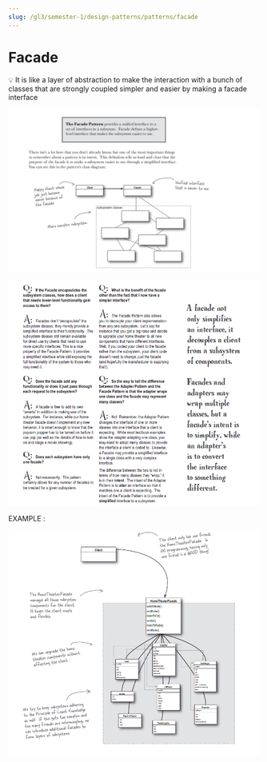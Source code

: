 ```yaml
---
slug: /gl3/semester-1/design-patterns/patterns/facade
---
```


# Facade

💡 It is like a layer of abstraction to make the interaction with a  bunch of classes that are strongly coupled simpler and easier by making a facade interface

![Facade%200839e6c5d58c4999a0c956c2c4b9d10c/Untitled.png](Facade%200839e6c5d58c4999a0c956c2c4b9d10c/Untitled.png)

![Facade%200839e6c5d58c4999a0c956c2c4b9d10c/Untitled%201.png](Facade%200839e6c5d58c4999a0c956c2c4b9d10c/Untitled%201.png)

EXAMPLE :

![Facade%200839e6c5d58c4999a0c956c2c4b9d10c/Untitled%202.png](Facade%200839e6c5d58c4999a0c956c2c4b9d10c/Untitled%202.png)
